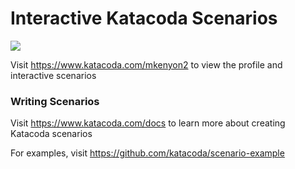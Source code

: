 # Interactive Katacoda Scenarios

[![](http://shields.katacoda.com/katacoda/mkenyon2/count.svg)](https://www.katacoda.com/mkenyon2 "Get your profile on Katacoda.com")

Visit https://www.katacoda.com/mkenyon2 to view the profile and interactive scenarios

### Writing Scenarios
Visit https://www.katacoda.com/docs to learn more about creating Katacoda scenarios

For examples, visit https://github.com/katacoda/scenario-example
